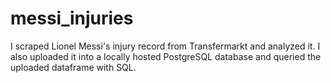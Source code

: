 # messi_injuries
I scraped Lionel Messi's injury record from Transfermarkt and analyzed it. 
I also uploaded it into a locally hosted PostgreSQL database and queried the uploaded dataframe 
with SQL.

